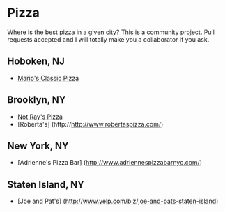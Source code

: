 # Pizza

Where is the best pizza in a given city? This is a community project. Pull requests accepted and I will totally make you a collaborator if you ask.

## Hoboken, NJ

* [Mario's Classic Pizza](http://mariosclassicpizza.com/)

## Brooklyn, NY

* [Not Ray's Pizza](http://www.notrayspizza.com/)
* [Roberta's] (http://http://www.robertaspizza.com/)

## New York, NY
* [Adrienne's Pizza Bar] (http://www.adriennespizzabarnyc.com/)

## Staten Island, NY
* [Joe and Pat's] (http://www.yelp.com/biz/joe-and-pats-staten-island)

